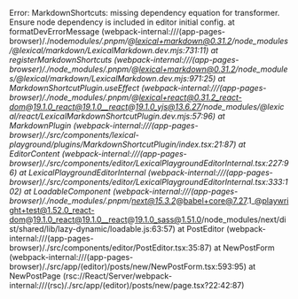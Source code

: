 Error: MarkdownShortcuts: missing dependency equation for transformer. Ensure node dependency is included in editor initial config.
at formatDevErrorMessage (webpack-internal:///(app-pages-browser)/./node*modules/.pnpm/@lexical+markdown@0.31.2/node_modules/@lexical/markdown/LexicalMarkdown.dev.mjs:731:11)
at registerMarkdownShortcuts (webpack-internal:///(app-pages-browser)/./node_modules/.pnpm/@lexical+markdown@0.31.2/node_modules/@lexical/markdown/LexicalMarkdown.dev.mjs:971:25)
at MarkdownShortcutPlugin.useEffect (webpack-internal:///(app-pages-browser)/./node_modules/.pnpm/@lexical+react@0.31.2_react-dom@19.1.0_react@19.1.0__react@19.1.0_yjs@13.6.27/node_modules/@lexical/react/LexicalMarkdownShortcutPlugin.dev.mjs:57:96)
at MarkdownPlugin (webpack-internal:///(app-pages-browser)/./src/components/lexical-playground/plugins/MarkdownShortcutPlugin/index.tsx:21:87)
at EditorContent (webpack-internal:///(app-pages-browser)/./src/components/editor/LexicalPlaygroundEditorInternal.tsx:227:96)
at LexicalPlaygroundEditorInternal (webpack-internal:///(app-pages-browser)/./src/components/editor/LexicalPlaygroundEditorInternal.tsx:333:102)
at LoadableComponent (webpack-internal:///(app-pages-browser)/./node_modules/.pnpm/next@15.3.2*@babel+core@7.27.1_@playwright+test@1.52.0_react-dom@19.1.0_react@19.1.0__react@19.1.0_sass@1.51.0/node_modules/next/dist/shared/lib/lazy-dynamic/loadable.js:63:57)
at PostEditor (webpack-internal:///(app-pages-browser)/./src/components/editor/PostEditor.tsx:35:87)
at NewPostForm (webpack-internal:///(app-pages-browser)/./src/app/(editor)/posts/new/NewPostForm.tsx:593:95)
at NewPostPage (rsc://React/Server/webpack-internal:///(rsc)/./src/app/(editor)/posts/new/page.tsx?22:42:87)
